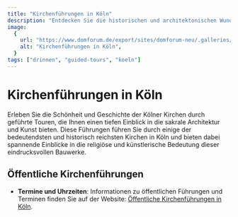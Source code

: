 ```yaml
---
title: "Kirchenführungen in Köln"
description: "Entdecken Sie die historischen und architektonischen Wunderwerke der Kölner Kirchen"
image:
  {
    url: "https://www.domforum.de/export/sites/domforum-neu/.galleries/bilder/full-width/_DSC4861.JPG_2105871866.jpg",
    alt: "Kirchenführungen in Köln",
  }
tags: ["drinnen", "guided-tours", "koeln"]
---
```


# Kirchenführungen in Köln

Erleben Sie die Schönheit und Geschichte der Kölner Kirchen durch geführte Touren, die Ihnen einen tiefen Einblick in die sakrale Architektur und Kunst bieten. Diese Führungen führen Sie durch einige der bedeutendsten und historisch reichsten Kirchen in Köln und bieten dabei spannende Einblicke in die religiöse und künstlerische Bedeutung dieser eindrucksvollen Bauwerke.

## Öffentliche Kirchenführungen

- **Termine und Uhrzeiten**: Informationen zu öffentlichen Führungen und Terminen finden Sie auf der Website: [Öffentliche Kirchenführungen in Köln](https://www.domforum.de/dom-und-kirchen-fuehrungen/fuehrungen-in-koelner-kirchen/oeffentliche-kirchenfuehrungen-koelner-kirchen-im-blick/).
